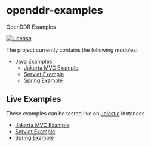 openddr-examples
=========

OpenDDR Examples

[![License](http://img.shields.io/badge/license-Apache2-red.svg)](http://opensource.org/licenses/apache-2.0)

The project currently contains the following modules:

- [Java Examples](java)
  - [Jakarta MVC Example](java/mvc)
  - [Servlet Example](java/servlet)
  - [Spring Example](java/spring)

Live Examples
-------------------------------------
These examples can be tested live on [Jelastic](https://jelastic.com/) instances
- [Jakarta MVC Example](http://openddr.demo.jelastic.com/spring/)
- [Servlet Example](http://openddr.demo.jelastic.com/servlet/)
- [Spring Example](http://openddr.demo.jelastic.com/spring/)